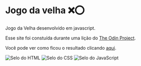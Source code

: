 # Jogo da velha ❌⭕

Jogo da Velha desenvolvido em javascript.

Esse site foi constuída durante uma lição do [The Odin Project](https://www.theodinproject.com/).

Você pode ver como ficou o resultado clicando [aqui](https://br-adriel.github.io/js-jogo-da-velha/).

<div>
  <img src="https://img.shields.io/badge/HTML5-E34F26?style=for-the-badge&logo=html5&logoColor=white" alt="Selo do HTML" title="HTML">
  <img src="https://img.shields.io/badge/CSS3-1572B6?style=for-the-badge&logo=css3&logoColor=white" alt="Selo do CSS" title="CSS">
  <img src="https://img.shields.io/badge/JavaScript-323330?style=for-the-badge&logo=javascript&logoColor=F7DF1E" alt="Selo do JavaScript" title="JavaScript">
</div>
